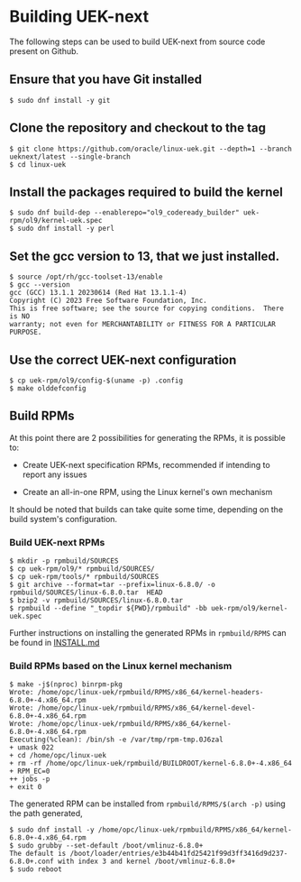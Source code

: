 # Building UEK-next

The following steps can be used to build UEK-next from source code present on Github.

## Ensure that you have Git installed

```
$ sudo dnf install -y git
```

## Clone the repository and checkout to the tag

```
$ git clone https://github.com/oracle/linux-uek.git --depth=1 --branch ueknext/latest --single-branch
$ cd linux-uek
```

## Install the packages required to build the kernel

```
$ sudo dnf build-dep --enablerepo="ol9_codeready_builder" uek-rpm/ol9/kernel-uek.spec
$ sudo dnf install -y perl
```

## Set the gcc version to 13, that we just installed.

```
$ source /opt/rh/gcc-toolset-13/enable
$ gcc --version
gcc (GCC) 13.1.1 20230614 (Red Hat 13.1.1-4)
Copyright (C) 2023 Free Software Foundation, Inc.
This is free software; see the source for copying conditions.  There is NO
warranty; not even for MERCHANTABILITY or FITNESS FOR A PARTICULAR PURPOSE.
```


## Use the correct UEK-next configuration

```
$ cp uek-rpm/ol9/config-$(uname -p) .config
$ make olddefconfig
```

## Build RPMs

At this point there are 2 possibilities for generating the RPMs, it is possible to:

- Create UEK-next specification RPMs, recommended if intending to report any issues

- Create an all-in-one RPM, using the Linux kernel's own mechanism

It should be noted that builds can take quite some time, depending on the build system's configuration.


### Build UEK-next RPMs

```
$ mkdir -p rpmbuild/SOURCES
$ cp uek-rpm/ol9/* rpmbuild/SOURCES/
$ cp uek-rpm/tools/* rpmbuild/SOURCES
$ git archive --format=tar --prefix=linux-6.8.0/ -o rpmbuild/SOURCES/linux-6.8.0.tar  HEAD
$ bzip2 -v rpmbuild/SOURCES/linux-6.8.0.tar
$ rpmbuild --define "_topdir ${PWD}/rpmbuild" -bb uek-rpm/ol9/kernel-uek.spec
```

Further instructions on installing the generated RPMs in `rpmbuild/RPMS` can be found in [INSTALL.md](INSTALL.md)

### Build RPMs based on the Linux kernel mechanism


```
$ make -j$(nproc) binrpm-pkg
Wrote: /home/opc/linux-uek/rpmbuild/RPMS/x86_64/kernel-headers-6.8.0+-4.x86_64.rpm
Wrote: /home/opc/linux-uek/rpmbuild/RPMS/x86_64/kernel-devel-6.8.0+-4.x86_64.rpm
Wrote: /home/opc/linux-uek/rpmbuild/RPMS/x86_64/kernel-6.8.0+-4.x86_64.rpm
Executing(%clean): /bin/sh -e /var/tmp/rpm-tmp.0J6zal
+ umask 022
+ cd /home/opc/linux-uek
+ rm -rf /home/opc/linux-uek/rpmbuild/BUILDROOT/kernel-6.8.0+-4.x86_64
+ RPM_EC=0
++ jobs -p
+ exit 0
```

The generated RPM can be installed from `rpmbuild/RPMS/$(arch -p)` using the path generated,

```
$ sudo dnf install -y /home/opc/linux-uek/rpmbuild/RPMS/x86_64/kernel-6.8.0+-4.x86_64.rpm
$ sudo grubby --set-default /boot/vmlinuz-6.8.0+
The default is /boot/loader/entries/e3b44b41fd25421f99d3ff3416d9d237-6.8.0+.conf with index 3 and kernel /boot/vmlinuz-6.8.0+
$ sudo reboot
```
